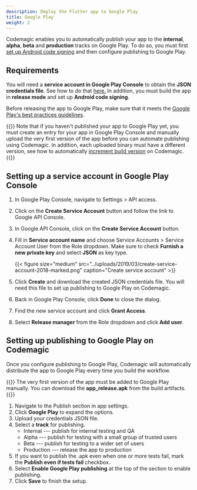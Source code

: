 ```yaml
---
description: Deploy the Flutter app to Google Play
title: Google Play
weight: 2
---
```


Codemagic enables you to automatically publish your app to the **internal**, **alpha**, **beta** and **production** tracks on Google Play. To do so, you must first [set up Android code signing](https://docs.codemagic.io/code-signing/android-code-signing/ 'Android code signing') and then configure publishing to Google Play.

## Requirements

You will need a **service account in Google Play Console** to obtain the **JSON credentials file**. See how to do that [here.](#setting-up-a-service-account-in-google-play-console) In addition, you must build the app in **release mode** and set up **Android code signing**.

Before releasing the app to Google Play, make sure that it meets the [Google Play's best practices guidelines](https://developer.android.com/distribute/best-practices/launch/).

{{<notebox>}} Note that if you haven't published your app to Google Play yet, you must create an entry for your app in Google Play Console and manually upload the very first version of the app before you can automate publishing using Codemagic. In addition, each uploaded binary must have a different version, see how to automatically [increment build version](https://docs.codemagic.io/building/build-versioning/ 'Build versioning') on Codemagic. {{</notebox>}}

## Setting up a service account in Google Play Console

1. In Google Play Console, navigate to Settings > API access.
2. Click on the **Create Service Account** button and follow the link to Google API Console.
3. In Google API Console, click on the **Create Service Account** button.
4. Fill in **Service account name** and choose Service Accounts > Service Account User from the Role dropdown. Make sure to check **Furnish a new private key** and select **JSON** as key type.
   
   {{< figure size="medium" src="../uploads/2019/03/create-service-account-2018-marked.png" caption="Create service account" >}}
   
5. Click **Create** and download the created JSON credentials file. You will need this file to set up publishing to Google Play on Codemagic.
6. Back in Google Play Console, click **Done** to close the dialog.
7. Find the new service account and click **Grant Access**.
8. Select **Release manager** from the Role dropdown and click **Add user**.

## Setting up publishing to Google Play on Codemagic

Once you configure publishing to Google Play, Codemagic will automatically distribute the app to Google Play every time you build the workflow.

{{<notebox>}}
The very first version of the app must be added to Google Play manually. You can download the **app_release.apk** from the build artifacts.
{{</notebox>}}

1. Navigate to the Publish section in app settings.
2. Click **Google Play** to expand the options.
3. Upload your credentials JSON file.
4. Select a **track** for publishing.
   - Internal --- publish for internal testing and QA
   - Alpha --- publish for testing with a small group of trusted users
   - Beta --- publish for testing to a wider set of users
   - Production --- release the app to production
5. If you want to publish the .apk even when one or more tests fail, mark the **Publish even if tests fail** checkbox.
6. Select **Enable Google Play publishing** at the top of the section to enable publishing.
7. Click **Save** to finish the setup.
